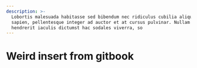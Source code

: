 ```yaml
---
description: >-
  Lobortis malesuada habitasse sed bibendum nec ridiculus cubilia aliquet
  sapien, pellentesque integer ad auctor et at cursus pulvinar. Nullam pharetra
  hendrerit iaculis dictumst hac sodales viverra, so
---
```


# Weird insert from gitbook



